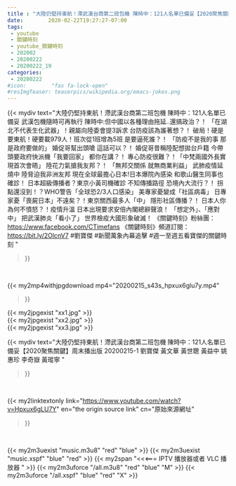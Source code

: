 ```yaml
---
title : "大陸仍堅持東航！滯武漢台商第二班包機 陳時中：121人名單已備妥【2020聚焦關鍵】周末播出版 20200215-1 劉寶傑 黃文華 黃世聰 黃益中 姚惠珍 李奇嶽 黃瑽寧 "
date:        2020-02-22T19:27:27-07:00
tags:
 - youtube
 - 關鍵時刻
 - youtube_關鍵時刻
 - 202002
 - 20200222
 - 20200222_19
categories:
 - 20200222
#icon:        "fas fa-lock-open"
#resImgTeaser: teaserpics/wikipedia.org/emacs-jokes.png
---
```


{{< mydiv text="大陸仍堅持東航！滯武漢台商第二班包機 陳時中：121人名單已備妥 武漢包機隨時可再執行 陳時中:但中國以各種理由拖延..還搞政治？！ 「在湖北不代表生化武器」！親屬向陸委會提3訴求 台防疫該為誰著想？！ 破局！硬是要東航！硬要載979人！班次從1班增為5班 是要逼死誰？！ 「防疫不是我的事 那是政府要做的」 婚促哥幫出頭嗆 這話可以？！ 婚促哥昔稱陸配想拋台戶籍 今帶頭要政府快派機「我要回家」 都你在講？！ 專心防疫很難？！「中梵兩國外長實現首次會晤」 陸花力氣搶我友邦？！ 「無邦交關係 就無商業利益」 武肺疫情延燒中 陸脅迫我非洲友邦 現在全球最擔心日本!日本爆院內感染 和歌山醫生同事也確診！ 日本超級傳播者？東京小黃司機確診 不知傳播路徑 恐境內大流行？！ 拐點還沒到！？WHO警告「全球恐2/3人口感染」 美專家憂變成「社區病毒」 日專家憂「喪屍日本」不遠矣？！東京關西最多人「中」 隱形社區傳播？！ 日本人你為何不憤怒？！疫情升溫 日本出現要求安倍內閣總辭聲浪！ 「想定外」、「應對中」 把武漢肺炎「看小了」 世界檢疫大國形象破滅！  《關鍵時刻》粉絲團：https://www.facebook.com/CTimefans 《關鍵時刻》頻道訂閱：https://bit.ly/2OlcnV7  #劉寶傑 #新聞萬象內幕追擊 #週一至週五看寶傑的關鍵時刻 "
>}}
<br>


{{< my2mp4withjpgdownload mp4="20200215_s43s_hpxux6glu7y.mp4"
>}}

{{< my2jpgexist "xx1.jpg" >}}<br>
{{< my2jpgexist "xx2.jpg" >}}<br>
{{< my2jpgexist "xx3.jpg" >}}<br>



{{< mydiv text="大陸仍堅持東航！滯武漢台商第二班包機 陳時中：121人名單已備妥【2020聚焦關鍵】周末播出版 20200215-1 劉寶傑 黃文華 黃世聰 黃益中 姚惠珍 李奇嶽 黃瑽寧 "
>}}
<br>

{{< my2linktextonly link="https://www.youtube.com/watch?v=Hpxux6gLU7Y"
en="the origin source link" cn="原始來源網址"
>}}


<br>

{{< my2m3uexist "music.m3u8" "red"  "blue" >}} {{< my2m3uexist "music.xspf" "blue" "red"  >}} {{< my2span "<<<=== IPTV 播放器或者 VLC 播放器 " >}} {{< my2m3uforce "/all.m3u8" "red"  "blue" "M" >}} {{< my2m3uforce "/all.xspf" "blue" "red"  "X" >}} 
